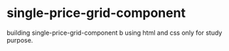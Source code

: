 # single-price-grid-component
 building single-price-grid-component b using html and css only for study purpose.
